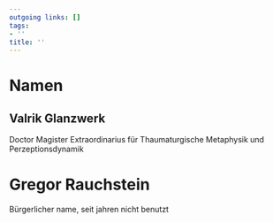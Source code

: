 ```yaml
---
outgoing links: []
tags:
- ''
title: ''
---
```

# Namen
## Valrik Glanzwerk
Doctor Magister Extraordinarius für Thaumaturgische Metaphysik und Perzeptionsdynamik
# Gregor Rauchstein
Bürgerlicher name, seit jahren nicht benutzt